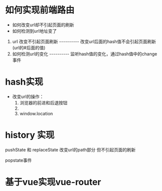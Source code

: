 # 如何实现前端路由
- 如何改变url却不引起页面的刷新
- 如何检测到url地址变了
1. url 改变不引起页面刷新 ---------- 改变url后面的hash值不会引起页面刷新(url的#后面的值)
2. 如何检测url的变化 ---------- 监听hash值的变化，通过hash值中的change事件

# hash实现
  - 改变url的操作：
    1. 浏览器的前进和后退按钮
    2. <a></a>
    3. window.location

# history 实现
pushState 和 replaceState 改变url的path部分 但不引起页面的刷新

popstate事件


# 基于vue实现vue-router